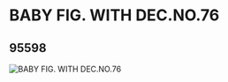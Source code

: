 # BABY FIG. WITH DEC.NO.76
## 95598
![BABY FIG. WITH DEC.NO.76](https://lc-www-live-s.legocdn.com/media/bricks/5/2/6024397.jpg)
